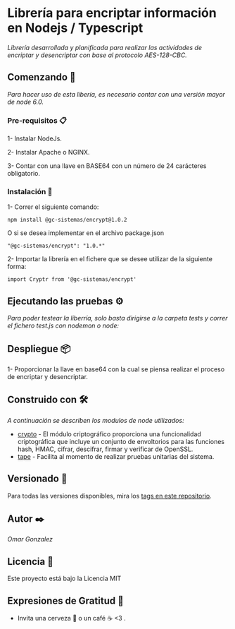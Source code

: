 # Librería para encriptar información en Nodejs / Typescript

_Librería desarrollada y planificada para realizar las actividades de encriptar y desencriptar con base al protocolo AES-128-CBC._

## Comenzando 🚀

_Para hacer uso de esta libería, es necesario contar con una versión mayor de node 6.0._

### Pre-requisitos 📋

1- Instalar NodeJs.

2- Instalar Apache o NGINX.

3- Contar con una llave en BASE64 con un número de 24 carácteres obligatorio.

### Instalación 🔧

1- Correr el siguiente comando:
```
npm install @gc-sistemas/encrypt@1.0.2
```
O si se desea implementar en el archivo package.json
```
"@gc-sistemas/encrypt": "1.0.*"
```

2- Importar la librería en el fichere que se desee utilizar de la siguiente forma: 
```
import Cryptr from '@gc-sistemas/encrypt'
```

## Ejecutando las pruebas ⚙️

_Para poder testear la liberría, solo basta dirigirse a la carpeta tests y correr el fichero test.js con nodemon o node:_

## Despliegue 📦

1- Proporcionar la llave en base64 con la cual se piensa realizar el proceso de encriptar y desencriptar.

## Construido con 🛠️

_A continuación se describen los modulos de node utilizados:_

* [crypto](https://nodejs.org/api/crypto.html) - El módulo criptográfico proporciona una funcionalidad criptográfica que incluye un conjunto de envoltorios para las funciones hash, HMAC, cifrar, descifrar, firmar y verificar de OpenSSL.
* [tape](https://www.npmjs.com/package/tape) - Facilita al momento de realizar pruebas unitarias del sistema.

## Versionado 📌

Para todas las versiones disponibles, mira los [tags en este repositorio](https://github.com/OmarGo96/project-encryption_node-library/tags).

## Autor ✒️

_Omar Gonzalez_

## Licencia 📄

Este proyecto está bajo la Licencia MIT

## Expresiones de Gratitud 🎁

* Invita una cerveza 🍺 o un café ☕ <3 .
